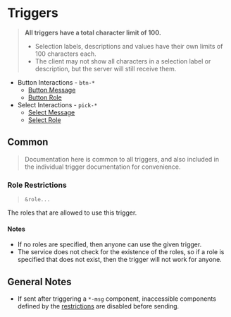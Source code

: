 # Triggers

> **All triggers have a total character limit of 100.**
> - Selection labels, descriptions and values have their own limits of 100 characters each.
> - The client may not show all characters in a selection label or description, but the server will still receive them.

- Button Interactions - `btn-*`
  - [Button Message](./btn-msg.md)
  - [Button Role](./btn-role.md)
- Select Interactions - `pick-*`
  - [Select Message](./pick-msg.md)
  - [Select Role](./pick-role.md)

## Common

> Documentation here is common to all triggers, and also included in the individual trigger documentation for convenience.

### Role Restrictions

> `&role...`

The roles that are allowed to use this trigger.

#### Notes

- If no roles are specified, then anyone can use the given trigger.
- The service does not check for the existence of the roles, so if a role is specified that does not exist, then the trigger will not work for anyone.

## General Notes

- If sent after triggering a `*-msg` component, inaccessible components defined by the [restrictions](#role-restrictions) are disabled before sending.
